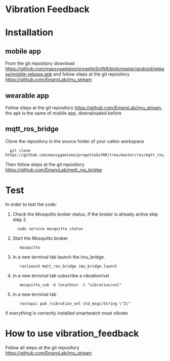 # Vibration Feedback

 # Installation

 ## mobile app

   From the git repository download https://github.com/massygaetano/progettoSofAR/blob/master/android/release/mobile-release.apk            and follow   steps at the git repository https://github.com/EmaroLab/imu_stream

 ## wearable app

   Follow steps at the git repository https://github.com/EmaroLab/imu_stream, the apk is the same of mobile app, downaloaded                before
  
 ## mqtt_ros_bridge
        
   Clone the repository in the source folder of your catkin workspace
   
      git clone https://github.com/massygaetano/progettoSofAR/tree/master/ros/mqtt_ros_bridge
  
   Then follow steps at the git repository https://github.com/EmaroLab/mqtt_ros_bridge

   # Test
   
   In order to test the code:

   1. Check the Mosquitto broker status, if the broker is already active skip step 2.
      
            sudo service mosquitto status
    
   2. Start the Mosquitto broker.
       
             mosquitto
   
   3. In a new terminal tab launch the imu_bridge.

             roslaunch mqtt_ros_bridge imu_bridge.launch 
  
   4. In a new terminal tab subscribe a vibration/vel
    
             mosquitto_sub -h localhost -t "vibration/vel"
             
   5. In a new terminal tab 
            
             rostopic pub /vibration_vel std_msgs/String \"1\"
   if everything is correctly installed smartwatch must vibrate  
   
   # How to use vibration_feedback
  
   Follow all steps at the git repository https://github.com/EmaroLab/imu_stream 
  
  
